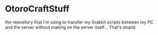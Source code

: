 # OtoroCraftStuff
the repository that I'm using to transfer my Grakkit scripts between my PC and the server without making on the server itself... That's stupid.
